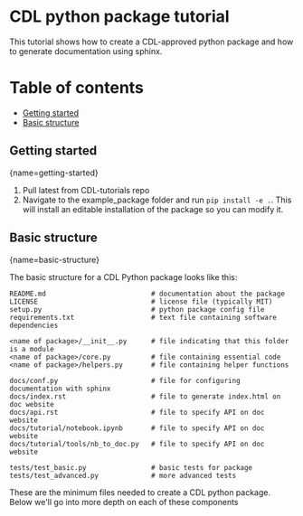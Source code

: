 # CDL python package tutorial
This tutorial shows how to create a CDL-approved python package and how to generate documentation using sphinx.

# Table of contents
- [Getting started](#getting-started)
- [Basic structure](#basic-structure)

## Getting started
[](#){name=getting-started}

1. Pull latest from CDL-tutorials repo
2. Navigate to the example_package folder and run `pip install -e .`. This will install an editable installation of the package so you can modify it.

## Basic structure
[](#){name=basic-structure}

The basic structure for a CDL Python package looks like this:
```
README.md                          # documentation about the package
LICENSE                            # license file (typically MIT)
setup.py                           # python package config file
requirements.txt                   # text file containing software dependencies

<name of package>/__init__.py      # file indicating that this folder is a module
<name of package>/core.py          # file containing essential code
<name of package>/helpers.py       # file containing helper functions

docs/conf.py                       # file for configuring documentation with sphinx
docs/index.rst                     # file to generate index.html on doc website
docs/api.rst                       # file to specify API on doc website
docs/tutorial/notebook.ipynb       # file to specify API on doc website
docs/tutorial/tools/nb_to_doc.py   # file to specify API on doc website

tests/test_basic.py                # basic tests for package
tests/test_advanced.py             # more advanced tests
```
These are the minimum files needed to create a CDL python package. \
Below we'll go into more depth on each of these components

##
